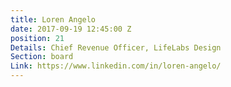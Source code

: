 ```yaml
---
title: Loren Angelo
date: 2017-09-19 12:45:00 Z
position: 21
Details: Chief Revenue Officer, LifeLabs Design
Section: board
Link: https://www.linkedin.com/in/loren-angelo/
---
```


